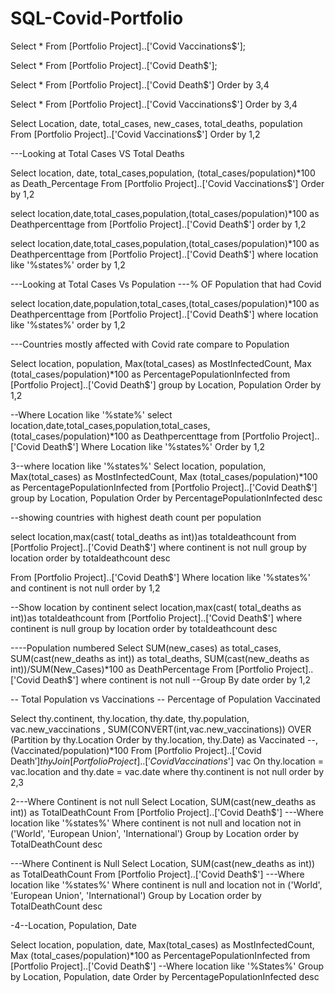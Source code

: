 # SQL-Covid-Portfolio
Select *
From [Portfolio Project]..['Covid Vaccinations$'];

Select * 
From [Portfolio Project]..['Covid Death$'];

Select * 
From [Portfolio Project]..['Covid Death$']
Order by 3,4

Select *
From [Portfolio Project]..['Covid Vaccinations$']
Order by 3,4

Select Location, date, total_cases, new_cases, total_deaths, population
From [Portfolio Project]..['Covid Vaccinations$']
Order by 1,2

---Looking at Total Cases VS Total Deaths

Select location, date, total_cases,population, (total_cases/population)*100 as Death_Percentage
From [Portfolio Project]..['Covid Vaccinations$']
Order by 1,2

select location,date,total_cases,population,(total_cases/population)*100 as Deathpercenttage
from [Portfolio Project]..['Covid Death$']
order by 1,2

select location,date,total_cases,population,(total_cases/population)*100 as Deathpercenttage
from [Portfolio Project]..['Covid Death$']
where location like '%states%'
order by 1,2

---Looking at Total Cases Vs Population
---% OF Population that had Covid

select location,date,population,total_cases,(total_cases/population)*100 as Deathpercenttage
from [Portfolio Project]..['Covid Death$']
where location like '%states%'
order by 1,2

---Countries mostly affected with Covid rate compare to Population

 Select location, population, Max(total_cases) as MostInfectedCount, Max (total_cases/population)*100 as PercentagePopulationInfected
 from [Portfolio Project]..['Covid Death$']
 group by Location, Population
 Order by 1,2

 --Where Location like '%state%'
 select location,date,total_cases,population,total_cases,(total_cases/population)*100 as Deathpercenttage
 from [Portfolio Project]..['Covid Death$']
 Where Location like '%states%'
 Order by 1,2

 3--where location like '%states%'
 Select location, population, Max(total_cases) as MostInfectedCount, Max (total_cases/population)*100 as PercentagePopulationInfected
 from [Portfolio Project]..['Covid Death$']
 group by Location, Population
 Order by PercentagePopulationInfected desc

 --showing countries with highest death count per population

 select location,max(cast( total_deaths as int))as totaldeathcount
 from [Portfolio Project]..['Covid Death$']
 where continent is not null
 group by location
 order by totaldeathcount desc


 
From [Portfolio Project]..['Covid Death$']
Where location like '%states%'
and continent is not null 
order by 1,2



--Show location by continent
 select location,max(cast( total_deaths as int))as totaldeathcount
 from [Portfolio Project]..['Covid Death$']
 where continent is  null
 group by  location
 order by totaldeathcount desc

 ----Population numbered
 Select SUM(new_cases) as total_cases, SUM(cast(new_deaths as int)) as total_deaths, SUM(cast(new_deaths as int))/SUM(New_Cases)*100 as DeathPercentage
From [Portfolio Project]..['Covid Death$']
where continent is not null 
--Group By date
order by 1,2

-- Total Population vs Vaccinations
-- Percentage of Population Vaccinated

Select thy.continent, thy.location, thy.date, thy.population, vac.new_vaccinations
, SUM(CONVERT(int,vac.new_vaccinations)) OVER (Partition by thy.Location Order by thy.location, thy.Date) as Vaccinated
--, (Vaccinated/population)*100
From [Portfolio Project]..['Covid Death$'] thy
Join [Portfolio Project]..['Covid Vaccinations$'] vac
	On thy.location = vac.location
	and thy.date = vac.date
where thy.continent is not null 
order by 2,3

2---Where Continent is not null
Select Location, SUM(cast(new_deaths as int)) as TotalDeathCount
From [Portfolio Project]..['Covid Death$']
---Where location like '%states%'
Where continent is not null 
and location not in ('World', 'European Union', 'International')
Group by Location
order by TotalDeathCount desc

---Where Continent is Null
Select Location, SUM(cast(new_deaths as int)) as TotalDeathCount
From [Portfolio Project]..['Covid Death$']
---Where location like '%states%'
Where continent is null 
and location not in ('World', 'European Union', 'International')
Group by Location
order by TotalDeathCount desc

-4--Location, Population, Date

Select location, population, date, Max(total_cases) as MostInfectedCount, Max (total_cases/population)*100 as PercentagePopulationInfected
 from [Portfolio Project]..['Covid Death$']
 --Where location like '%States%'
 Group by Location, Population, date
 Order by PercentagePopulationInfected desc
